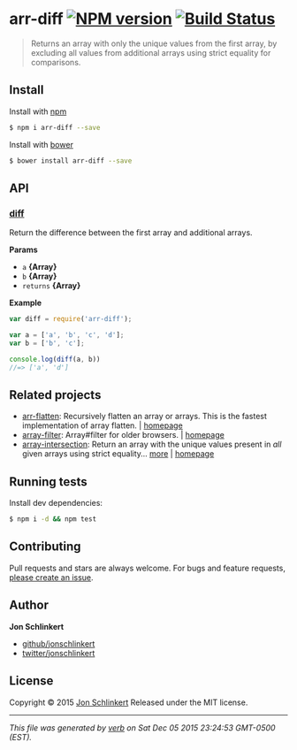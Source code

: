 # arr-diff [![NPM version](https://img.shields.io/npm/v/arr-diff.svg)](https://www.npmjs.com/package/arr-diff) [![Build Status](https://img.shields.io/travis/jonschlinkert/base.svg)](https://travis-ci.org/jonschlinkert/base)

> Returns an array with only the unique values from the first array, by excluding all values from additional arrays using strict equality for comparisons.


<extoc></extoc>

## Install

Install with [npm](https://www.npmjs.com/)

```sh
$ npm i arr-diff --save
```
Install with [bower](http://bower.io/)

```sh
$ bower install arr-diff --save
```

## API

### [diff](index.js#L33)

Return the difference between the first array and additional arrays.

**Params**

* `a` **{Array}**
* `b` **{Array}**
* `returns` **{Array}**

**Example**

```js
var diff = require('arr-diff');

var a = ['a', 'b', 'c', 'd'];
var b = ['b', 'c'];

console.log(diff(a, b))
//=> ['a', 'd']
```

## Related projects

* [arr-flatten](https://www.npmjs.com/package/arr-flatten): Recursively flatten an array or arrays. This is the fastest implementation of array flatten. | [homepage](https://github.com/jonschlinkert/arr-flatten)
* [array-filter](https://www.npmjs.com/package/array-filter): Array#filter for older browsers. | [homepage](https://github.com/juliangruber/array-filter)
* [array-intersection](https://www.npmjs.com/package/array-intersection): Return an array with the unique values present in _all_ given arrays using strict equality… [more](https://www.npmjs.com/package/array-intersection) | [homepage](https://github.com/jonschlinkert/array-intersection)

## Running tests

Install dev dependencies:

```sh
$ npm i -d && npm test
```

## Contributing

Pull requests and stars are always welcome. For bugs and feature requests, [please create an issue](https://github.com/jonschlinkert/arr-diff/issues/new).

## Author

**Jon Schlinkert**

+ [github/jonschlinkert](https://github.com/jonschlinkert)
+ [twitter/jonschlinkert](http://twitter.com/jonschlinkert)

## License

Copyright © 2015 [Jon Schlinkert](https://github.com/jonschlinkert)
Released under the MIT license.

***

_This file was generated by [verb](https://github.com/verbose/verb) on Sat Dec 05 2015 23:24:53 GMT-0500 (EST)._
